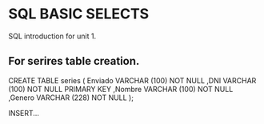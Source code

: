# SQL BASIC SELECTS

SQL introduction for unit 1.

## For serires table creation.

CREATE TABLE series (
        Enviado  VARCHAR (100) NOT NULL
         ,DNI VARCHAR (100) NOT NULL PRIMARY KEY
         ,Nombre VARCHAR (100) NOT NULL
         ,Genero VARCHAR (228) NOT NULL
         );
         
INSERT...
